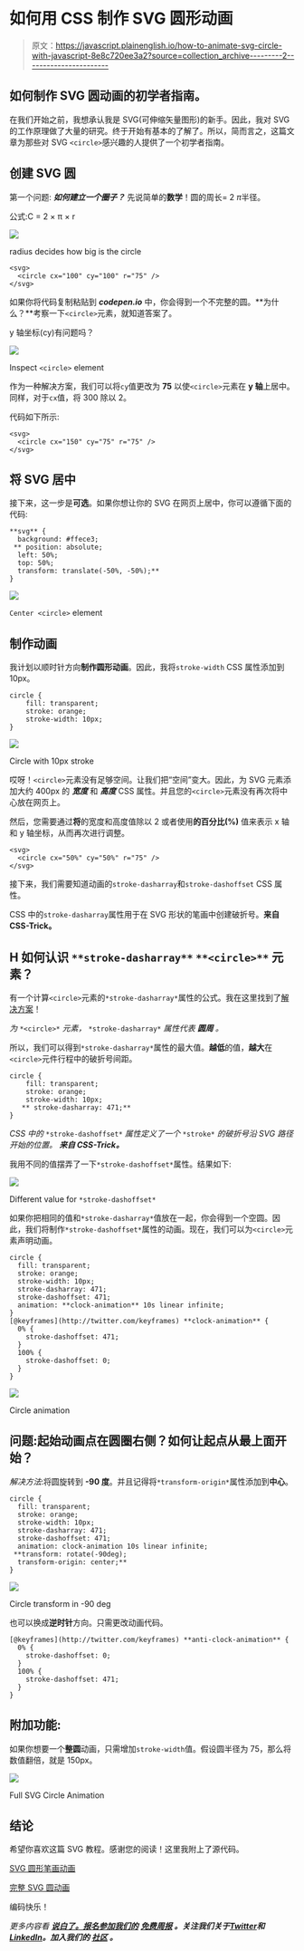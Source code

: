 # 如何用 CSS 制作 SVG 圆形动画

> 原文：<https://javascript.plainenglish.io/how-to-animate-svg-circle-with-javascript-8e8c720ee3a2?source=collection_archive---------2----------------------->

## 如何制作 SVG 圆动画的初学者指南。

在我们开始之前，我想承认我是 SVG(可伸缩矢量图形)的新手。因此，我对 SVG 的工作原理做了大量的研究。终于开始有基本的了解了。所以，简而言之，这篇文章为那些对 SVG `<circle>`感兴趣的人提供了一个初学者指南。

## 创建 SVG 圆

第一个问题: ***如何建立一个圈子？*** 先说简单的**数学**！圆的周长= 2 *π*半径。

公式:C = 2 × π × r

![](img/ff0df99c862e0391aa1a4b8b2b86e6c8.png)

radius decides how big is the circle

```
<svg>
  <circle cx="100" cy="100" r="75" />
</svg>
```

如果你将代码复制粘贴到 ***codepen.io*** 中，你会得到一个不完整的圆。**为什么？**考察一下`<circle>`元素，就知道答案了。

y 轴坐标(cy)有问题吗？

![](img/8db44bf256557d61cb2144588e589443.png)

Inspect `<circle>` element

作为一种解决方案，我们可以将`cy`值更改为 **75** 以使`<circle>`元素在 **y 轴**上居中。同样，对于`cx`值，将 300 除以 2。

代码如下所示:

```
<svg>
  <circle cx="150" cy="75" r="75" />
</svg>
```

## 将 SVG 居中

接下来，这一步是**可选**。如果你想让你的 SVG 在网页上居中，你可以遵循下面的代码:

```
**svg** {
  background: #ffece3;
 ** position: absolute;
  left: 50%;
  top: 50%;
  transform: translate(-50%, -50%);**
}
```

![](img/0f12302ed754789edb0a5fc43404cc97.png)

`Center <circle>` element

## 制作动画

我计划以顺时针方向**制作圆形动画**。因此，我将`stroke-width` CSS 属性添加到 10px。

```
circle {
    fill: transparent;
    stroke: orange;
    stroke-width: 10px;
}
```

![](img/d0b1b166523d0a4b7eb4fc50b39dec09.png)

Circle with 10px stroke

哎呀！`<circle>`元素没有足够空间。让我们把“空间”变大。因此，为 SVG 元素添加大约 400px 的 ***宽度*** 和 ***高度*** CSS 属性。并且您的`<circle>`元素没有再次将中心放在网页上。

然后，您需要通过**将**的宽度和高度值除以 2 或者使用**的百分比(%)** 值来表示 x 轴和 y 轴坐标，从而再次进行调整。

```
<svg>
  <circle cx="50%" cy="50%" r="75" />
</svg>
```

接下来，我们需要知道动画的`stroke-dasharray`和`stroke-dashoffset` CSS 属性。

CSS 中的`stroke-dasharray`属性用于在 SVG 形状的笔画中创建破折号。**来自 CSS-Trick。**

## H **如何认识** `**stroke-dasharray**` `**<circle>**` **元素？**

有一个计算`<circle>`元素的`*stroke-dasharray*`属性的公式。我在这里找到了[解决方案](https://stackoverflow.com/questions/29909403/how-to-get-exact-amount-of-stroke-dasharray-on-circle-and-rect)！

*为* `*<circle>*` *元素，* `*stroke-dasharray*` *属性代表* ***圆周*** *。*

所以，我们可以得到`*stroke-dasharray*`属性的最大值。**越低**的值，**越大**在`<circle>`元件行程中的破折号间距。

```
circle {
    fill: transparent;
    stroke: orange;
    stroke-width: 10px;
   ** stroke-dasharray: 471;**
}
```

*CSS 中的* `*stroke-dashoffset*` *属性定义了一个* `*stroke*` *的破折号沿 SVG 路径开始的位置。* ***来自 CSS-Trick。***

我用不同的值摆弄了一下`*stroke-dashoffset*`属性。结果如下:

![](img/f21cffa07484ba2741492d4b1a3d4254.png)

Different value for `*stroke-dashoffset*`

如果你把相同的值和`*stroke-dasharray*`值放在一起，你会得到一个空圆。因此，我们将制作`*stroke-dashoffset*`属性的动画。现在，我们可以为`<circle>`元素声明动画。

```
circle {
  fill: transparent;
  stroke: orange;
  stroke-width: 10px;
  stroke-dasharray: 471;
  stroke-dashoffset: 471;
  animation: **clock-animation** 10s linear infinite;
}
[@keyframes](http://twitter.com/keyframes) **clock-animation** {
  0% {
    stroke-dashoffset: 471;
  }
  100% {
    stroke-dashoffset: 0;
  }
}
```

![](img/1af85e2c54607e39028cc33010042fab.png)

Circle animation

## **问题:起始动画点在圆圈右侧？如何让起点从最上面开始？**

*解决方法*:将圆旋转到 **-90 度**。并且记得将`*transform-origin*`属性添加到**中心**。

```
circle {
  fill: transparent;
  stroke: orange;
  stroke-width: 10px;
  stroke-dasharray: 471;
  stroke-dashoffset: 471;
  animation: clock-animation 10s linear infinite;
 **transform: rotate(-90deg);
  transform-origin: center;**
}
```

![](img/ad9035e03858350f88982bcfffe9f9dc.png)

Circle transform in -90 deg

也可以换成**逆时针**方向。只需更改动画代码。

```
[@keyframes](http://twitter.com/keyframes) **anti-clock-animation** {
  0% {
    stroke-dashoffset: 0;
  }
  100% {
    stroke-dashoffset: 471;
  }
}
```

## 附加功能:

如果你想要一个**整圆**动画，只需增加`stroke-width`值。假设圆半径为 75，那么将数值翻倍，就是 150px。

![](img/311c2acca29b3e0ba5619efc861c1bfc.png)

Full SVG Circle Animation

## 结论

希望你喜欢这篇 SVG 教程。感谢您的阅读！这里我附上了源代码。

[SVG 圆形笔画动画](https://codepen.io/CCE94/pen/KKZqMRy)

[完整 SVG 圆动画](https://github.com/waltzHao/SVG_Circle)

编码快乐！

*更多内容看* [***说白了。报名参加我们的***](https://plainenglish.io/) **[***免费周报***](http://newsletter.plainenglish.io/) *。关注我们关于*[***Twitter***](https://twitter.com/inPlainEngHQ)*和*[***LinkedIn***](https://www.linkedin.com/company/inplainenglish/)*。加入我们的* [***社区***](https://discord.gg/GtDtUAvyhW) *。***